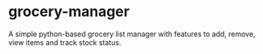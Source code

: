 # grocery-manager
A simple python-based grocery list manager with features to add, remove, view items and track stock status.

